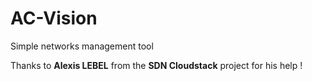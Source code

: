 # AC-Vision

Simple networks management tool

Thanks to **Alexis LEBEL** from the **SDN Cloudstack** project for his help !